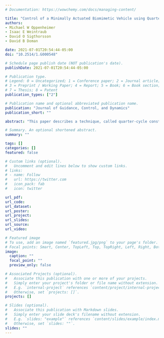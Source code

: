 ```yaml
---
# Documentation: https://wowchemy.com/docs/managing-content/

title: "Control of a Minimally Actuated Biomimetic Vehicle using Quarter-Cycle Wingbeat Modulation"
authors: 
- Michael W Oppenheimer
- Isaac E Weintraub
- David O Sigthorsson
- David B Doman

date: 2021-07-01T20:54:44-05:00
doi: "10.2514/1.G000548"

# Schedule page publish date (NOT publication's date).
publishDate: 2021-07-01T20:54:44-05:00

# Publication type.
# Legend: 0 = Uncategorized; 1 = Conference paper; 2 = Journal article;
# 3 = Preprint / Working Paper; 4 = Report; 5 = Book; 6 = Book section;
# 7 = Thesis; 8 = Patent
publication_types: ["2"]

# Publication name and optional abbreviated publication name.
publication: "Journal of Guidance, Control, and Dynamics"
publication_short: ""

abstract: "This paper describes a technique, called quarter-cycle constant period frequency modulation, to control the motion of wings on a flapping wing micro-air vehicle. This technique allows control over the wingbeat period and three additional points (the two zero crossings and the reversal of wing direction) within a single wingbeat cycle, allowing modulation of the wing’s velocity to provide direct control over six degrees of freedom of overall vehicle motion. Using a blade element based aerodynamic model, both instantaneous and cycle-averaged forces and moments are analytically computed for a specific type of wingbeat motion that enables nearly decoupled, multi-degrees of freedom control of an aircraft. Wing motion is controlled using oscillators whose frequencies and three additional parameters change once per wingbeat cycle. A control oriented dynamic model of the vehicle is derived, which is based on a cycle-averaged representation of the forces and moments, and control derivatives are calculated. A cycle-averaged control law is designed to provide direct control over six degrees of freedom of the vehicle."

# Summary. An optional shortened abstract.
summary: ""

tags: []
categories: []
featured: false

# Custom links (optional).
#   Uncomment and edit lines below to show custom links.
# links:
# - name: Follow
#   url: https://twitter.com
#   icon_pack: fab
#   icon: twitter

url_pdf:
url_code:
url_dataset:
url_poster:
url_project:
url_slides:
url_source:
url_video:

# Featured image
# To use, add an image named `featured.jpg/png` to your page's folder. 
# Focal points: Smart, Center, TopLeft, Top, TopRight, Left, Right, BottomLeft, Bottom, BottomRight.
image:
  caption: ""
  focal_point: ""
  preview_only: false

# Associated Projects (optional).
#   Associate this publication with one or more of your projects.
#   Simply enter your project's folder or file name without extension.
#   E.g. `internal-project` references `content/project/internal-project/index.md`.
#   Otherwise, set `projects: []`.
projects: []

# Slides (optional).
#   Associate this publication with Markdown slides.
#   Simply enter your slide deck's filename without extension.
#   E.g. `slides: "example"` references `content/slides/example/index.md`.
#   Otherwise, set `slides: ""`.
slides: ""
---
```

